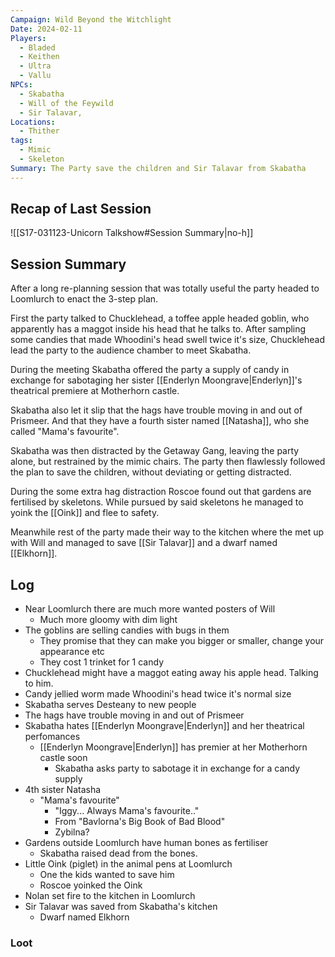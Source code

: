 ```yaml
---
Campaign: Wild Beyond the Witchlight
Date: 2024-02-11
Players:
  - Bladed
  - Keithen
  - Ultra
  - Vallu
NPCs:
  - Skabatha
  - Will of the Feywild
  - Sir Talavar,
Locations:
  - Thither
tags:
  - Mimic
  - Skeleton
Summary: The Party save the children and Sir Talavar from Skabatha
---
```

## Recap of Last Session
![[S17-031123-Unicorn Talkshow#Session Summary|no-h]]
## Session Summary
After a long re-planning session that was totally useful the party headed to Loomlurch to enact the 3-step plan.

First the party talked to Chucklehead, a toffee apple headed goblin, who apparently has a maggot inside his head that he talks to. After sampling some candies that made Whoodini's head swell twice it's size, Chucklehead lead the party to the audience chamber to meet Skabatha.

During the meeting Skabatha offered the party a supply of candy in exchange for sabotaging her sister [[Enderlyn Moongrave|Enderlyn]]'s theatrical premiere at Motherhorn castle.

Skabatha also let it slip that the hags have trouble moving in and out of Prismeer. And that they have a fourth sister named [[Natasha]], who she called "Mama's favourite".

Skabatha was then distracted by the Getaway Gang, leaving the party alone, but restrained by the mimic chairs. The party then flawlessly followed the plan to save the children, without deviating or getting distracted.

During the some extra hag distraction Roscoe found out that gardens are fertilised by skeletons. While pursued by said skeletons he managed to yoink the [[Oink]] and flee to safety.

Meanwhile rest of the party made their way to the kitchen where the met up with Will and managed to save [[Sir Talavar]] and a dwarf named [[Elkhorn]].

## Log
- Near Loomlurch there are much more wanted posters of Will
	- Much more gloomy with dim light
- The goblins are selling candies with bugs in them
	- They promise that they can make you bigger or smaller, change your appearance etc
	- They cost 1 trinket for 1 candy
- Chucklehead might have a maggot eating away his apple head. Talking to him.
- Candy jellied worm made Whoodini's head twice it's normal size
- Skabatha serves Desteany to new people
- The hags have trouble moving in and out of Prismeer
- Skabatha hates [[Enderlyn Moongrave|Enderlyn]] and her theatrical perfomances
	- [[Enderlyn Moongrave|Enderlyn]] has premier at her Motherhorn castle soon
		- Skabatha asks party to sabotage it in exchange for a candy supply
- 4th sister Natasha
	- "Mama's favourite"
		- "Iggy... Always Mama's favourite.."
		- From "Bavlorna's Big Book of Bad Blood"
		- Zybilna?
- Gardens outside Loomlurch have human bones as fertiliser
	- Skabatha raised dead from the bones.
- Little Oink (piglet) in the animal pens at Loomlurch
	- One the kids wanted to save him
	- Roscoe yoinked the Oink
- Nolan set fire to the kitchen in Loomlurch
- Sir Talavar was saved from Skabatha's kitchen
	- Dwarf named Elkhorn

### Loot


